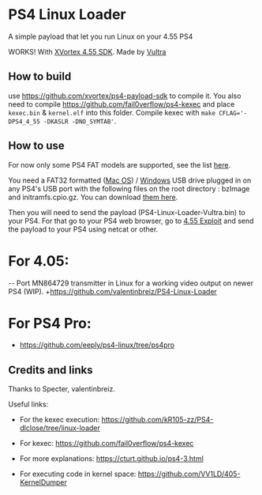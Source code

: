 # PS4 Linux Loader
A simple payload that let you run Linux on your 4.55 PS4

WORKS! With [XVortex 4.55 SDK](https://github.com/xvortex/ps4-payload-sdk).
Made by [Vultra](https://twitter.com/C0rpVultra)

## How to build
use https://github.com/xvortex/ps4-payload-sdk to compile it. You also need to compile https://github.com/fail0verflow/ps4-kexec and place `kexec.bin` & `kernel.elf` into this folder. Compile kexec with `make CFLAG='-DPS4_4_55 -DKASLR -DNO_SYMTAB'`.

## How to use

For now only some PS4 FAT models are supported, see the list [here](https://twitter.com/valentinbreiz/status/947864073085079552).

You need a FAT32 formatted ([Mac OS](https://www.admfactory.com/how-to-format-usb-flash-drive-to-fat32-in-mac-os/)) / [Windows](https://www.easeus.com/partition-master/best-fat32-format-tool.html) USB drive plugged in on any PS4's USB port with the following files on the root directory : bzImage and initramfs.cpio.gz. You can download [them here](https://mega.nz/#!hEh1QI4B!gCDA5l7GyTekQ-fURvKw6WRieSbHETb3tYHb--SkmhM).

Then you will need to send the payload (PS4-Linux-Loader-Vultra.bin) to your PS4. For that go to your PS4 web browser, go to [4.55 Exploit](http://crack.bargains/455/) and send the payload to your PS4 using netcat or other.

# For 4.05:
 	 
-- Port MN864729 transmitter in Linux for a working video output on newer PS4 (WIP).	+https://github.com/valentinbreiz/PS4-Linux-Loader

# For PS4 Pro:
+ https://github.com/eeply/ps4-linux/tree/ps4pro

## Credits and links
Thanks to Specter, valentinbreiz.

Useful links:

- For the kexec execution: https://github.com/kR105-zz/PS4-dlclose/tree/linux-loader

- For kexec: https://github.com/fail0verflow/ps4-kexec

- For more explanations: https://cturt.github.io/ps4-3.html

- For executing code in kernel space: https://github.com/VV1LD/405-KernelDumper
